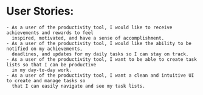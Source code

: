 # User Stories:
    - As a user of the productivity tool, I would like to receive achievements and rewards to feel
      inspired, motivated, and have a sense of accomplishment.
    - As a user of the productivity tool, I would like the ability to be notified on my achievements,
      deadlines, and updates for my daily tasks so I can stay on track.
    - As a user of the productivity tool, I want to be able to create task lists so that I can be productive
      in my day-to-day work.
    - As a user of the productivity tool, I want a clean and intuitive UI to create and manage tasks so
      that I can easily navigate and see my task lists.





